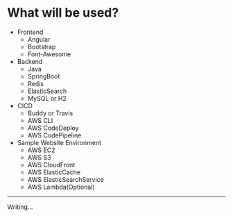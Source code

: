 # What will be used?
- Frontend
  - Angular
  - Bootstrap
  - Font-Awesome
- Backend
  - Java
  - SpringBoot
  - Redis
  - ElasticSearch
  - MySQL or H2
- CICD
  - Buddy or Travis
  - AWS CLI
  - AWS CodeDeploy
  - AWS CodePipeline
- Sample Website Environment
  - AWS EC2
  - AWS S3
  - AWS CloudFront
  - AWS ElasticCache
  - AWS ElasticSearchService
  - AWS Lambda(Optional)



-----------------------------------------------
  Writing...
